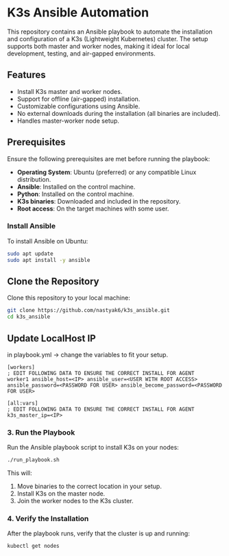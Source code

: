 # K3s Ansible Automation

This repository contains an Ansible playbook to automate the installation and configuration of a K3s (Lightweight Kubernetes) cluster. The setup supports both master and worker nodes, making it ideal for local development, testing, and air-gapped environments.

## Features

- Install K3s master and worker nodes.
- Support for offline (air-gapped) installation.
- Customizable configurations using Ansible.
- No external downloads during the installation (all binaries are included).
- Handles master-worker node setup.

## Prerequisites

Ensure the following prerequisites are met before running the playbook:

- **Operating System**: Ubuntu (preferred) or any compatible Linux distribution.
- **Ansible**: Installed on the control machine.
- **Python**: Installed on the control machine.
- **K3s binaries**: Downloaded and included in the repository.
- **Root access**: On the target machines with some user.

### Install Ansible

To install Ansible on Ubuntu:

```bash
sudo apt update
sudo apt install -y ansible
```

## Clone the Repository

Clone this repository to your local machine:

```bash
git clone https://github.com/nastyak6/k3s_ansible.git
cd k3s_ansible
```

## Update LocalHost IP
in playbook.yml -> change the variables to fit your setup.
```
[workers]
; EDIT FOLLOWING DATA TO ENSURE THE CORRECT INSTALL FOR AGENT
worker1 ansible_host=<IP> ansible_user=<USER WITH ROOT ACCESS> ansible_password=<PASSWORD FOR USER> ansible_become_password=<PASSWORD FOR USER>

[all:vars]
; EDIT FOLLOWING DATA TO ENSURE THE CORRECT INSTALL FOR AGENT
k3s_master_ip=<IP>
```

### 3. Run the Playbook

Run the Ansible playbook script to install K3s on your nodes:

```bash
./run_playbook.sh
```

This will:
1. Move binaries to the correct location in your setup.
2. Install K3s on the master node.
3. Join the worker nodes to the K3s cluster.

### 4. Verify the Installation

After the playbook runs, verify that the cluster is up and running:

```bash
kubectl get nodes
```

